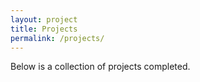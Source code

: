 ```yaml
---
layout: project
title: Projects
permalink: /projects/
---
```


Below is a collection of projects completed.
